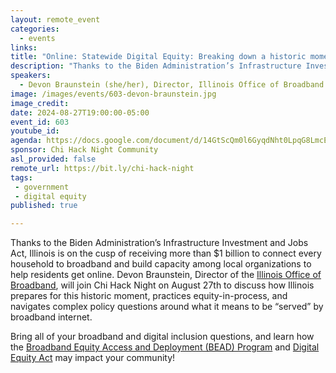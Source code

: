 ```yaml
---
layout: remote_event
categories:
  - events
links: 
title: "Online: Statewide Digital Equity: Breaking down a historic moment for universal broadband access in Illinois"
description: "Thanks to the Biden Administration’s Infrastructure Investment and Jobs Act, Illinois is on the cusp of receiving more than $1 billion to connect every household to broadband and build capacity among local organizations to help residents get online. Devon Braunstein, Director of the Illinois Office of Broadband, will join Chi Hack Night on August 27th to discuss how Illinois prepares for this historic moment, practices equity-in-process, and navigates complex policy questions around what it means to be “served” by broadband internet."
speakers:
  - Devon Braunstein (she/her), Director, Illinois Office of Broadband
image: /images/events/603-devon-braunstein.jpg
image_credit:
date: 2024-08-27T19:00:00-05:00
event_id: 603
youtube_id: 
agenda: https://docs.google.com/document/d/14GtScQm0l6GyqdNht0LpqG8LmcEF7i3COjNJ06PaTj8/edit#
sponsor: Chi Hack Night Community
asl_provided: false
remote_url: https://bit.ly/chi-hack-night
tags: 
 - government
 - digital equity
published: true

---
```


Thanks to the Biden Administration’s Infrastructure Investment and Jobs Act, Illinois is on the cusp of receiving more than $1 billion to connect every household to broadband and build capacity among local organizations to help residents get online. Devon Braunstein, Director of the [Illinois Office of Broadband](https://dceo.illinois.gov/connectillinois/ilofficeofbroadband.html), will join Chi Hack Night on August 27th to discuss how Illinois prepares for this historic moment, practices equity-in-process, and navigates complex policy questions around what it means to be “served” by broadband internet.

Bring all of your broadband and digital inclusion questions, and learn how the [Broadband Equity Access and Deployment (BEAD) Program](https://dceo.illinois.gov/connectillinois/bead.html) and [Digital Equity Act](https://dceo.illinois.gov/connectillinois/digital-equity-act.html) may impact your community!  